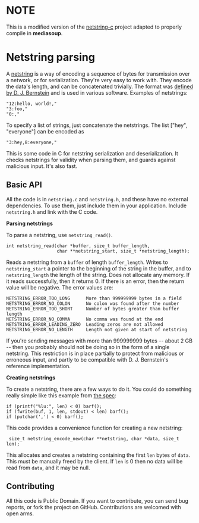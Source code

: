 NOTE
====

This is a modified version of the [netstring-c](https://github.com/PeterScott/netstring-c.git) project adapted to properly compile in **mediasoup**.


Netstring parsing
=================

A [netstring](http://en.wikipedia.org/wiki/Netstring) is a way of encoding a sequence of bytes for transmission over a network, or for serialization. They're very easy to work with. They encode the data's length, and can be concatenated trivially. The format was [defined by D. J. Bernstein](http://cr.yp.to/proto/netstrings.txt) and is used in various software. Examples of netstrings:

    "12:hello, world!,"
    "3:foo,"
    "0:,"

To specify a list of strings, just concatenate the netstrings. The list ["hey", "everyone"] can be encoded as

    "3:hey,8:everyone,"

This is some code in C for netstring serialization and deserialization. It checks netstrings for validity when parsing them, and guards against malicious input. It's also fast.

Basic API
---------

All the code is in `netstring.c` and `netstring.h`, and these have no external dependencies. To use them, just include them in your application. Include `netstring.h` and link with the C code.

**Parsing netstrings**

To parse a netstring, use `netstring_read()`.

    int netstring_read(char *buffer, size_t buffer_length,
                       char **netstring_start, size_t *netstring_length);

Reads a netstring from a `buffer` of length `buffer_length`. Writes to
`netstring_start` a pointer to the beginning of the string in the
buffer, and to `netstring_length` the length of the string. Does not
allocate any memory. If it reads successfully, then it returns 0. If
there is an error, then the return value will be negative. The error
values are:

    NETSTRING_ERROR_TOO_LONG      More than 999999999 bytes in a field
    NETSTRING_ERROR_NO_COLON      No colon was found after the number
    NETSTRING_ERROR_TOO_SHORT     Number of bytes greater than buffer length
    NETSTRING_ERROR_NO_COMMA      No comma was found at the end
    NETSTRING_ERROR_LEADING_ZERO  Leading zeros are not allowed
    NETSTRING_ERROR_NO_LENGTH     Length not given at start of netstring

If you're sending messages with more than 999999999 bytes -- about 2
GB -- then you probably should not be doing so in the form of a single
netstring. This restriction is in place partially to protect from
malicious or erroneous input, and partly to be compatible with
D. J. Bernstein's reference implementation.

**Creating netstrings**

To create a netstring, there are a few ways to do it. You could do something really simple like this example from [the spec](http://cr.yp.to/proto/netstrings.txt):

    if (printf("%lu:", len) < 0) barf();
    if (fwrite(buf, 1, len, stdout) < len) barf();
    if (putchar(',') < 0) barf();
    
This code provides a convenience function for creating a new netstring:

     size_t netstring_encode_new(char **netstring, char *data, size_t len);

This allocates and creates a netstring containing the first `len` bytes of `data`. This must be manually freed by the client. If `len` is 0 then no data will be read from `data`, and it may be null.

Contributing
------------

All this code is Public Domain. If you want to contribute, you can send bug reports, or fork the project on GitHub. Contributions are welcomed with open arms.
